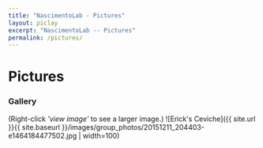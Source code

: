 ```yaml
---
title: "NascimentoLab - Pictures"
layout: piclay
excerpt: "NascimentoLab -- Pictures"
permalink: /pictures/
---
```


# Pictures


### Gallery
(Right-click *'view image'* to see a larger image.)
![Erick's Ceviche]({{ site.url }}{{ site.baseurl }}/images/group_photos/20151211_204403-e1464184477502.jpg | width=100)




